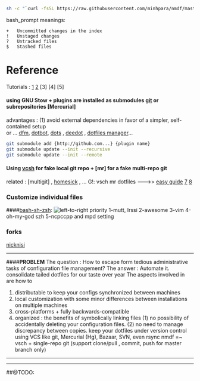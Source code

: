 ```bash
sh -c "`curl -fsSL https://raw.githubusercontent.com/minhpara/nmdf/master/bin/nmdf`"
```
bash_prompt meanings:
```
+	Uncommitted changes in the index
!	Unstaged changes
?	Untracked files
$	Stashed files
```
Reference
=========
Tutorials : [1] [2] [3] [4] [5]
#### using GNU Stow + plugins are installed as submodules [git] or subrepositories [Mercurial]
advantages : (1) avoid external dependencies in favor of a simpler, self-contained setup  
or ...  [dfm], [dotbot], [dots] , [deedot] , [dotfiles manager]...
```bash
git submodule add {http://github.com...} {plugin name}
git submodule update --init --recursive
git submodule update --init --remote
```
#### Using [vcsh] for fake local git repo + [mr] for a fake multi-repo git 
related : [multigit] , [homesick] ,  ... 
G!: vsch mr dotfiles --->> [easy guide][6] [7] [8]

### Customize individual files
####[bash-sh-zsh]:
![left-to-right priority](http://blog.flowblok.id.au/static/images/shell-startup-actual.png)
1-mutt, Irssi
2-awesome
3-vim
4-oh-my-god szh
5-ncpccpp and mpd setting

### forks 
[nicknisi](https://github.com/nicknisi/dotfiles)

***************************************************
####**PROBLEM**
The question : How to escape form tedious administrative tasks of configuration file management?
The answer :  Automate it.
consolidate tailed dotfiles for our taste over year 
The aspects involved in are how to 
 1. distributable to keep your configs synchronized between machines
 2. local customization with some minor differences between installations on multiple machines
 2. cross-platforms + fully backwards-compatible
 3. organized : 
the benefits of symbolically linking files (1) no possibility of accidentally deleting your configuration files. (2) no need to manage discrepancy between copies.
keep your dotfiles under version control using VCS like git, Mercurial (Hg), Bazaar, SVN, even rsync
nmdf =~ vsch + single-repo git (support clone/pull , commit, push for master branch only) 


***************************************************
[1]: https://dotfiles.github.io/
[2]: https://wiki.archlinux.org/index.php/Dotfiles

[6]: http://www.linuxjournal.com/content/manage-your-configs-vcsh?page=0,2
[7]: https://sumancluster.wordpress.com/2015/05/29/managing-dotfiles-using-vcsh-and-mr/
[8]: http://www.martin-burger.net/blog/unix-shell/manage-dotfiles-quickly-and-effortlessly/

[dfm]: https://github.com/justone/dfm/blob/master/dfm
[git]:
[Mercurial]: 
[Dotbot]: http://www.anishathalye.com/2014/08/03/managing-your-dotfiles/
[dots]: https://github.com/EvanPurkhiser/dots
[deedot]: https://github.com/DeeNewcum/deedot
[dotfiles manager]: https://github.com/tmathmeyer/dotfilesmanager

[vcsh]:
[mr]: 

[homesick]: https://github.com/technicalpickles/homesick
[bash-sh-zsh]:http://blog.flowblok.id.au/2013-02/shell-startup-scripts.html



***********************************************************************************
##@TODO:

